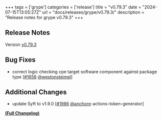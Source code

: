 +++
tags = ['grype']
categories = ['release']
title = "v0.79.3"
date = "2024-07-15T13:05:27Z"
url = "docs/releases/grype/v0.79.3/"
description = "Release notes for grype v0.79.3"
+++

## Release Notes

Version [v0.79.3](https://github.com/anchore/grype/releases/tag/v0.79.3)

## Bug Fixes

- correct logic checking cpe target software component against package type [[#1658](https://github.com/anchore/grype/pull/1658) [@westonsteimel](https://github.com/westonsteimel)]

## Additional Changes

- update Syft to v1.9.0 [[#1986](https://github.com/anchore/grype/pull/1986) [@anchore](https://github.com/anchore)-actions-token-generator]

**[(Full Changelog)](https://github.com/anchore/grype/compare/v0.79.2...v0.79.3)**
